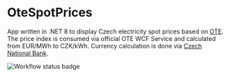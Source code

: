 # OteSpotPrices
App written in .NET 8 to display Czech electricity spot prices based on [OTE](https://www.ote-cr.cz/en/).
The price index is consumed via official OTE WCF Service and calculated from EUR/MWh to CZK/kWh.
Currency calculation is done via [Czech National Bank](https://www.cnb.cz/en/).

![Workflow status badge](https://github.com/martin-david/OteSpotPrices/actions/workflows/build.yml/badge.svg)
